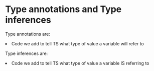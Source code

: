 # Type annotations and Type inferences

Type annotations are:
<li>Code we add to tell TS what type of value a variable will refer to</li>

Type inferences are:
<li>Code we add to tell TS what type of value a variable IS referring to</li>



